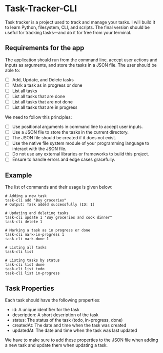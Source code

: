 # Task-Tracker-CLI
Task tracker is a project used to track and manage your tasks. I will build it to learn Python, filesystem, CLI, and scripts. The final version should be useful for tracking tasks—and do it for free from your terminal.

## Requirements for the app
The application should run from the command line, accept user actions and inputs as arguments, and store the tasks in a JSON file. The user should be able to:

- [ ] Add, Update, and Delete tasks
- [ ] Mark a task as in progress or done
- [ ] List all tasks
- [ ] List all tasks that are done
- [ ] List all tasks that are not done
- [ ] List all tasks that are in progress

We need to follow this principles:
- [ ] Use positional arguments in command line to accept user inputs.
- [ ] Use a JSON file to store the tasks in the current directory.
- [ ] The JSON file should be created if it does not exist.
- [ ] Use the native file system module of your programming language to interact with the JSON file.
- [ ] Do not use any external libraries or frameworks to build this project.
- [ ] Ensure to handle errors and edge cases gracefully.

## Example
The list of commands and their usage is given below:

```
# Adding a new task
task-cli add "Buy groceries"
# Output: Task added successfully (ID: 1)

# Updating and deleting tasks
task-cli update 1 "Buy groceries and cook dinner"
task-cli delete 1

# Marking a task as in progress or done
task-cli mark-in-progress 1
task-cli mark-done 1

# Listing all tasks
task-cli list

# Listing tasks by status
task-cli list done
task-cli list todo
task-cli list in-progress
```

## Task Properties
Each task should have the following properties:

* id: A unique identifier for the task
* description: A short description of the task
* status: The status of the task (todo, in-progress, done)
* createdAt: The date and time when the task was created
* updatedAt: The date and time when the task was last updated

We have to make sure to add these properties to the JSON file when adding a new task and update them when updating a task.

